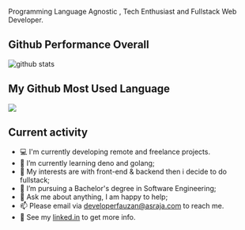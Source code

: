 Programming Language Agnostic , Tech Enthusiast and Fullstack Web Developer.

## Github Performance Overall

![github stats](https://github-readme-stats.vercel.app/api?username=fauzan121002&show_icons=true)

## My Github Most Used Language

<img src="https://github-readme-stats.vercel.app/api/top-langs/?username=fauzan121002&theme=vue">

## Current activity

- 💻 I'm currently developing remote and freelance projects.
- 📖 I’m currently learning deno and golang;
- 🤔 My interests are with front-end & backend then i decide to do fullstack;
- 💼 I’m pursuing a Bachelor's degree in Software Engineering;
- 💬 Ask me about anything, I am happy to help;
- 📫 Please email via developerfauzan@asraja.com to reach me.
- 📝 See my <a href="https://www.linkedin.com/in/developerfauzan/">linked.in</a> to get more info.
